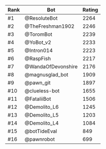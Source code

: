 Rank|Bot|Rating
---|---|---
#1|@ResoluteBot|2264
#2|@TheFreshman1902|2246
#3|@ToromBot|2239
#4|@YoBot_v2|2233
#5|@Intron014|2223
#6|@RaspFish|2217
#7|@WandaOfDevonshire|2176
#8|@magnusglad_bot|1909
#9|@pawn_git|1897
#10|@clueless-bot|1655
#11|@FataliiBot|1506
#12|@Demolito_L6|1245
#13|@Demolito_L5|1203
#14|@Demolito_L4|1084
#15|@botTideEval|849
#16|@pawnrobot|699
